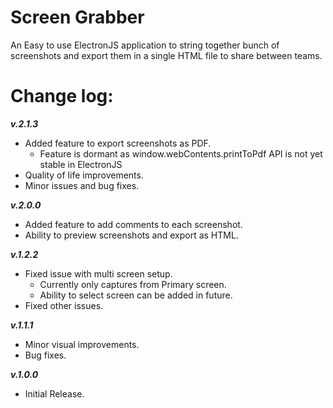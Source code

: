 # Screen Grabber
An Easy to use ElectronJS application to string together bunch of screenshots and export them in a single HTML file to share between teams.

# Change log:
*__v.2.1.3__*
* Added feature to export screenshots as PDF. 
    * Feature is dormant as window.webContents.printToPdf API is not yet stable in ElectronJS
* Quality of life improvements.
* Minor issues and bug fixes.

*__v.2.0.0__*
* Added feature to add comments to each screenshot.
* Ability to preview screenshots and export as HTML.

*__v.1.2.2__*
* Fixed issue with multi screen setup.
    * Currently only captures from Primary screen.
    * Ability to select screen can be added in future.
* Fixed other issues.

*__v.1.1.1__*
* Minor visual improvements.
* Bug fixes.

*__v.1.0.0__*
* Initial Release.
